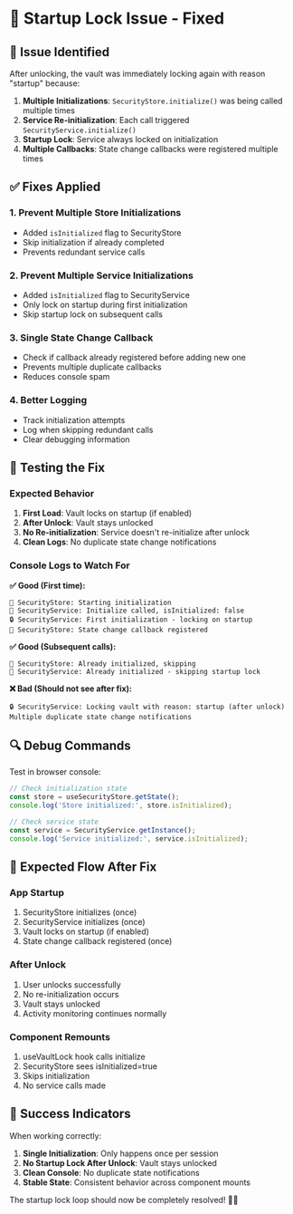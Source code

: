 # 🔧 Startup Lock Issue - Fixed

## 🚨 **Issue Identified**

After unlocking, the vault was immediately locking again with reason "startup" because:

1. **Multiple Initializations**: `SecurityStore.initialize()` was being called multiple times
2. **Service Re-initialization**: Each call triggered `SecurityService.initialize()`
3. **Startup Lock**: Service always locked on initialization
4. **Multiple Callbacks**: State change callbacks were registered multiple times

## ✅ **Fixes Applied**

### **1. Prevent Multiple Store Initializations**
- Added `isInitialized` flag to SecurityStore
- Skip initialization if already completed
- Prevents redundant service calls

### **2. Prevent Multiple Service Initializations**
- Added `isInitialized` flag to SecurityService
- Only lock on startup during first initialization
- Skip startup lock on subsequent calls

### **3. Single State Change Callback**
- Check if callback already registered before adding new one
- Prevents multiple duplicate callbacks
- Reduces console spam

### **4. Better Logging**
- Track initialization attempts
- Log when skipping redundant calls
- Clear debugging information

## 🧪 **Testing the Fix**

### **Expected Behavior**
1. **First Load**: Vault locks on startup (if enabled)
2. **After Unlock**: Vault stays unlocked
3. **No Re-initialization**: Service doesn't re-initialize after unlock
4. **Clean Logs**: No duplicate state change notifications

### **Console Logs to Watch For**
**✅ Good (First time):**
```
🔧 SecurityStore: Starting initialization
🔧 SecurityService: Initialize called, isInitialized: false
🔒 SecurityService: First initialization - locking on startup
🔧 SecurityStore: State change callback registered
```

**✅ Good (Subsequent calls):**
```
🔧 SecurityStore: Already initialized, skipping
🔧 SecurityService: Already initialized - skipping startup lock
```

**❌ Bad (Should not see after fix):**
```
🔒 SecurityService: Locking vault with reason: startup (after unlock)
Multiple duplicate state change notifications
```

## 🔍 **Debug Commands**

Test in browser console:
```javascript
// Check initialization state
const store = useSecurityStore.getState();
console.log('Store initialized:', store.isInitialized);

// Check service state
const service = SecurityService.getInstance();
console.log('Service initialized:', service.isInitialized);
```

## 🎯 **Expected Flow After Fix**

### **App Startup**
1. SecurityStore initializes (once)
2. SecurityService initializes (once)
3. Vault locks on startup (if enabled)
4. State change callback registered (once)

### **After Unlock**
1. User unlocks successfully
2. No re-initialization occurs
3. Vault stays unlocked
4. Activity monitoring continues normally

### **Component Remounts**
1. useVaultLock hook calls initialize
2. SecurityStore sees isInitialized=true
3. Skips initialization
4. No service calls made

## 🎉 **Success Indicators**

When working correctly:
1. **Single Initialization**: Only happens once per session
2. **No Startup Lock After Unlock**: Vault stays unlocked
3. **Clean Console**: No duplicate state notifications
4. **Stable State**: Consistent behavior across component mounts

The startup lock loop should now be completely resolved! 🔐✨